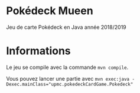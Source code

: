 # Pokédeck Mueen

Jeu de carte Pokédeck en Java année 2018/2019

Informations
============

Le jeu se compile avec la commande `mvn compile`.

Vous pouvez lancer une partie avec `mvn exec:java -Dexec.mainClass="upmc.pokedeckCardGame.Pokedeck"`

